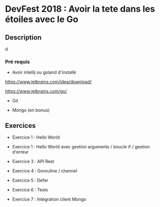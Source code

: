 # DevFest 2018 : Avoir la tete dans les étoiles avec le Go

## Description

d

### Pré requis

- Avoir intellij ou goland d'installé

https://www.jetbrains.com/idea/download/

https://www.jetbrains.com/go/

- Git

- Mongo (en bonus)


## Exercices

- Exercice 1 : Hello World

- Exercice 1 : Hello World avec gestion arguments / boucle if / gestion d'erreur

- Exercice 3 : API Rest

- Exercice 4 : Goroutine / channel

- Exercice 5 : Defer

- Exercice 6 : Tests

- Exercice 7 : Intégration client Mongo